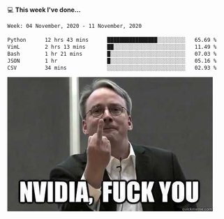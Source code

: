 💻 **This week I've done...**

<!--START_SECTION:waka-->
```text
Week: 04 November, 2020 - 11 November, 2020

Python      12 hrs 43 mins      ████████████████░░░░░░░░░   65.69 % 
VimL        2 hrs 13 mins       ██░░░░░░░░░░░░░░░░░░░░░░░   11.49 % 
Bash        1 hr 21 mins        █░░░░░░░░░░░░░░░░░░░░░░░░   07.03 % 
JSON        1 hr                █░░░░░░░░░░░░░░░░░░░░░░░░   05.16 % 
CSV         34 mins             ░░░░░░░░░░░░░░░░░░░░░░░░░   02.93 %
```
<!--END_SECTION:waka-->

![welcome](image/welcome.jpg)
